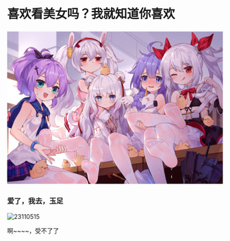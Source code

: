 #                                  喜欢看美女吗？我就知道你喜欢

###                         ![23110515](./photo/23110516.png)



###                        爱了，我去，玉足



![23110515](./photo/23110515.png)

啊~~~~，受不了了
